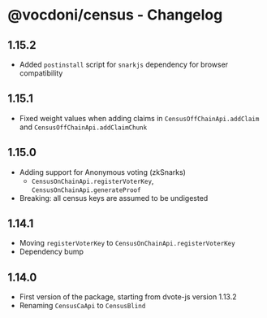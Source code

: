 # @vocdoni/census - Changelog

## 1.15.2

- Added `postinstall` script for `snarkjs` dependency for browser compatibility

## 1.15.1

- Fixed weight values when adding claims in `CensusOffChainApi.addClaim` and `CensusOffChainApi.addClaimChunk`

## 1.15.0

- Adding support for Anonymous voting (zkSnarks)
  - `CensusOnChainApi.registerVoterKey`, `CensusOnChainApi.generateProof`
- Breaking: all census keys are assumed to be undigested

## 1.14.1

- Moving `registerVoterKey` to `CensusOnChainApi.registerVoterKey`
- Dependency bump

## 1.14.0

- First version of the package, starting from dvote-js version 1.13.2
- Renaming `CensusCaApi` to `CensusBlind`
